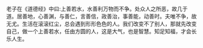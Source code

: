 老子在《道德经》中曰:上善若水，水善利万物而不争。处众人之所恶，故几于道。居善地，心善渊，与善仁，言善信，政善治，事善能，动善时。夫唯不争，故无尤。生活在滚滚红尘，总会遇到形形色色的人。我们改变不了别人，那就先改变自己，做一个上善若水，任由方圆的人，这是大气，也是智慧。知足知福，才会长乐人生。

